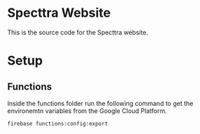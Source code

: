 # Specttra Website

This is the source code for the Specttra website.

# Setup

## Functions

Inside the functions folder run the following command to get the environemtn variables from the Google Cloud Platform.

```bash
firebase functions:config:export
```

